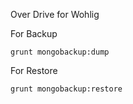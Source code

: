Over Drive for Wohlig 

For Backup
```shell
grunt mongobackup:dump
```

For Restore
```shell
grunt mongobackup:restore
```